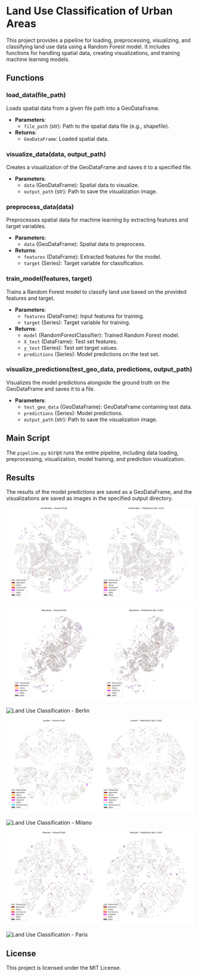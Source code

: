 # Land Use Classification of Urban Areas

This project provides a pipeline for loading, preprocessing, visualizing, and classifying land use data using a Random Forest model. It includes functions for handling spatial data, creating visualizations, and training machine learning models.

## Functions

### load_data(file_path)

Loads spatial data from a given file path into a GeoDataFrame.

- **Parameters**:
  - `file_path` (str): Path to the spatial data file (e.g., shapefile).
- **Returns**:
  - `GeoDataFrame`: Loaded spatial data.

### visualize_data(data, output_path)

Creates a visualization of the GeoDataFrame and saves it to a specified file.

- **Parameters**:
  - `data` (GeoDataFrame): Spatial data to visualize.
  - `output_path` (str): Path to save the visualization image.

### preprocess_data(data)

Preprocesses spatial data for machine learning by extracting features and target variables.

- **Parameters**:
  - `data` (GeoDataFrame): Spatial data to preprocess.
- **Returns**:
  - `features` (DataFrame): Extracted features for the model.
  - `target` (Series): Target variable for classification.

### train_model(features, target)

Trains a Random Forest model to classify land use based on the provided features and target.

- **Parameters**:
  - `features` (DataFrame): Input features for training.
  - `target` (Series): Target variable for training.
- **Returns**:
  - `model` (RandomForestClassifier): Trained Random Forest model.
  - `X_test` (DataFrame): Test set features.
  - `y_test` (Series): Test set target values.
  - `predictions` (Series): Model predictions on the test set.

### visualize_predictions(test_geo_data, predictions, output_path)

Visualizes the model predictions alongside the ground truth on the GeoDataFrame and saves it to a file.

- **Parameters**:
  - `test_geo_data` (GeoDataFrame): GeoDataFrame containing test data.
  - `predictions` (Series): Model predictions.
  - `output_path` (str): Path to save the visualization image.

## Main Script

The `pipeline.py` script runs the entire pipeline, including data loading, preprocessing, visualization, model training, and prediction visualization.

## Results

The results of the model predictions are saved as a GeoDataFrame, and the visualizations are saved as images in the specified output directory.

![Land Use Classification - Amsterdam](images/Amsterdam_comparison.png)

![Land Use Classification - Barcelona](images/Barcelona_comparison.png)

![Land Use Classification - Berlin](images/Berlin_comparison.png)

![Land Use Classification - London](images/London_comparison.png)

![Land Use Classification - Milano](images/Milano_comparison.png)

![Land Use Classification - Moscow](images/Moscow_comparison.png)

![Land Use Classification - Paris](images/Paris_comparison.png)

## License

This project is licensed under the MIT License.
